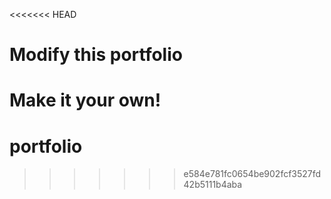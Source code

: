 <<<<<<< HEAD
# Modify this portfolio

Make it your own! 
=======
# portfolio
>>>>>>> e584e781fc0654be902fcf3527fd42b5111b4aba
